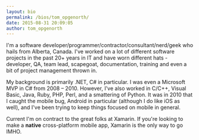 ```yaml
---
layout: bio
permalink: /bios/tom_opgenorth/
date: 2015-08-31 20:09:05
author: tom_opgenorth
---
```

I'm a software developer/programmer/contractor/consultant/nerd/geek who hails from Alberta, Canada. I've worked on a lot of different software projects in the past 20+ years in IT and have worn different hats - developer, QA, team lead, scapegoat, documentation, training and even a bit of project management thrown in.

My background is primarily .NET, C# in particular. I was even a Microsoft MVP in C# from 2008 – 2010. However, I've also worked in C/C++, Visual Basic, Java, Ruby, PHP, Perl, and a smattering of Python. It was in 2010 that I caught the mobile bug, Android in particular (although I do like iOS as well), and I've been trying to keep things focused on mobile in general.

Current I'm on contract to the great folks at Xamarin. If you're looking to make a **native** cross-platform mobile app, Xamarin is the only way to go IMHO.
